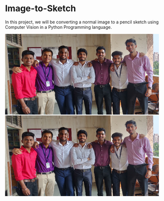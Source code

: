 # Image-to-Sketch

In this project, we will be converting a normal image to a pencil sketch using Computer Vision in a Python Programming language.


![Alt text](https://github.com/vinodnayak08/Image-to-Sketch/blob/main/IMG_20191005_102322.png?raw=true "Title")![Alt text](https://github.com/vinodnayak08/Image-to-Sketch/blob/main/IMG_20191005_102322.png?raw=true "Title")
